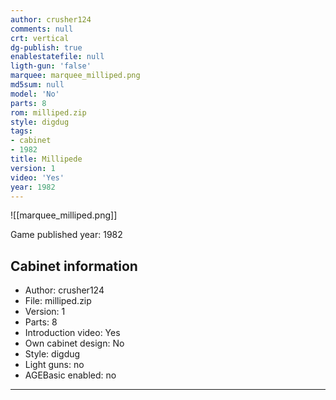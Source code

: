 ```yaml
---
author: crusher124
comments: null
crt: vertical
dg-publish: true
enablestatefile: null
ligth-gun: 'false'
marquee: marquee_milliped.png
md5sum: null
model: 'No'
parts: 8
rom: milliped.zip
style: digdug
tags:
- cabinet
- 1982
title: Millipede
version: 1
video: 'Yes'
year: 1982
---
```


![[marquee_milliped.png]]

Game published year: 1982

## Cabinet information

- Author: crusher124
- File: milliped.zip
- Version: 1
- Parts: 8
- Introduction video: Yes
- Own cabinet design: No
- Style: digdug
- Light guns: no
- AGEBasic enabled: no

---
